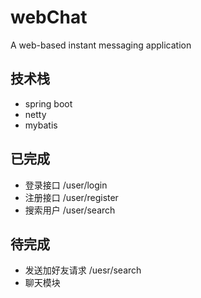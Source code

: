 # webChat
A web-based instant messaging application

## 技术栈
- spring boot
- netty
- mybatis

## 已完成

- 登录接口 /user/login
- 注册接口 /user/register
- 搜索用户 /user/search

## 待完成
- 发送加好友请求 /uesr/search
- 聊天模块


